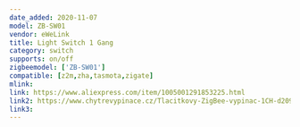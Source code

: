 ```yaml
---
date_added: 2020-11-07
model: ZB-SW01
vendor: eWeLink
title: Light Switch 1 Gang
category: switch
supports: on/off
zigbeemodel: ['ZB-SW01']
compatible: [z2m,zha,tasmota,zigate]
mlink: 
link: https://www.aliexpress.com/item/1005001291853225.html
link2: https://www.chytrevypinace.cz/Tlacitkovy-ZigBee-vypinac-1CH-d209.htm
link3: 
---
```



